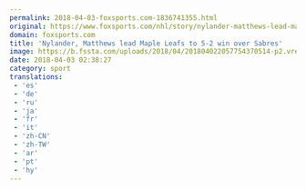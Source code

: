 ```yaml
---
permalink: 2018-04-03-foxsports.com-1836741355.html
original: https://www.foxsports.com/nhl/story/nylander-matthews-lead-maple-leafs-to-5-2-win-over-sabres-040218
domain: foxsports.com
title: 'Nylander, Matthews lead Maple Leafs to 5-2 win over Sabres'
image: https://b.fssta.com/uploads/2018/04/201804022057754370514-p2.vresize.1200.630.high.44.jpeg
date: 2018-04-03 02:38:27
category: sport
translations: 
 - 'es'
 - 'de'
 - 'ru'
 - 'ja'
 - 'fr'
 - 'it'
 - 'zh-CN'
 - 'zh-TW'
 - 'ar'
 - 'pt'
 - 'hy'
---
```


